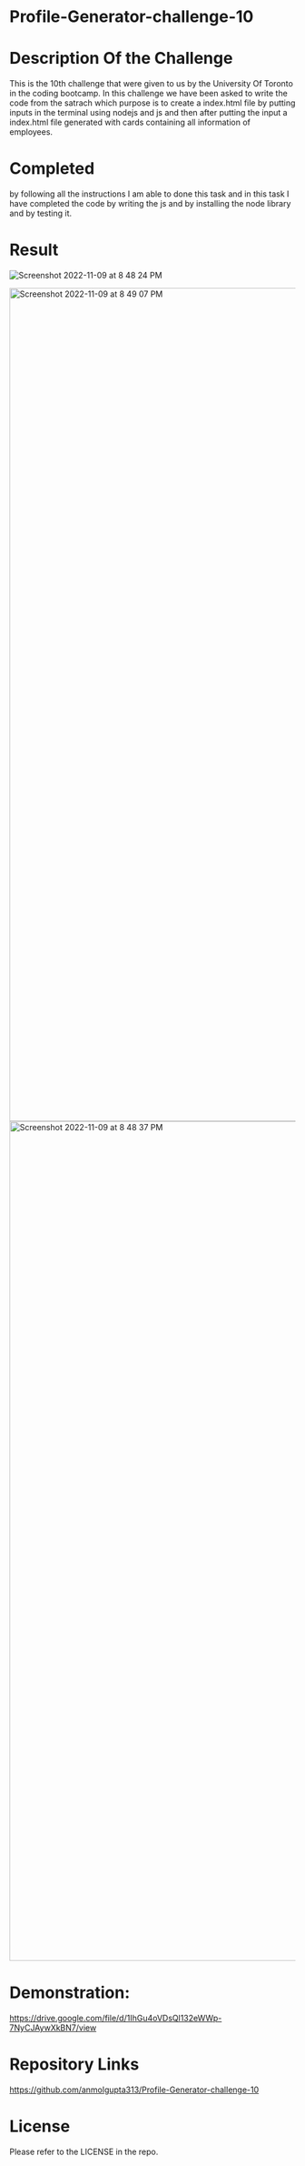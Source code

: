 # Profile-Generator-challenge-10

# Description Of the Challenge
This is the 10th challenge that were given to us by the University Of Toronto in the coding bootcamp. In this challenge we have been asked to write the code from the satrach which purpose is to create a index.html file by putting inputs in the terminal using nodejs and js and then after putting the input a index.html file generated with cards containing all information of employees.

# Completed
by following all the instructions I am able to done this task and in this task I have completed the code by writing the js and by installing the node library and by testing it.

# Result
![Screenshot 2022-11-09 at 8 48 24 PM](https://user-images.githubusercontent.com/111723339/200981190-ac3f8fec-231f-4ad0-9880-42a063526d4e.png)

<img width="1465" alt="Screenshot 2022-11-09 at 8 49 07 PM" src="https://user-images.githubusercontent.com/111723339/200981335-da4c06a3-11e5-4759-9780-dcbb1b8a0eaf.png">

<img width="1476" alt="Screenshot 2022-11-09 at 8 48 37 PM" src="https://user-images.githubusercontent.com/111723339/200981343-39e76a86-1930-46ee-a534-17463f987c91.png">


# Demonstration:
https://drive.google.com/file/d/1IhGu4oVDsQl132eWWp-7NyCJAywXkBN7/view

# Repository Links 
https://github.com/anmolgupta313/Profile-Generator-challenge-10

# License
Please refer to the LICENSE in the repo.